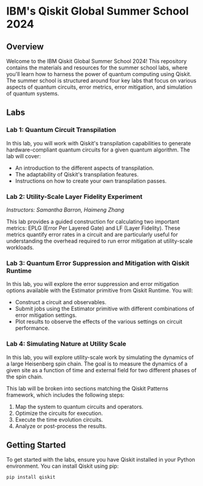 # IBM's Qiskit Global Summer School 2024

## Overview

Welcome to the IBM Qiskit Global Summer School 2024! This repository contains the materials and resources for the summer school labs, where you'll learn how to harness the power of quantum computing using Qiskit. The summer school is structured around four key labs that focus on various aspects of quantum circuits, error metrics, error mitigation, and simulation of quantum systems.

## Labs

### Lab 1: Quantum Circuit Transpilation

In this lab, you will work with Qiskit's transpilation capabilities to generate hardware-compliant quantum circuits for a given quantum algorithm. The lab will cover:

- An introduction to the different aspects of transpilation.
- The adaptability of Qiskit's transpilation features.
- Instructions on how to create your own transpilation passes.

### Lab 2: Utility-Scale Layer Fidelity Experiment

*Instructors: Samantha Barron, Haimeng Zhang*

This lab provides a guided construction for calculating two important metrics: EPLG (Error Per Layered Gate) and LF (Layer Fidelity). These metrics quantify error rates in a circuit and are particularly useful for understanding the overhead required to run error mitigation at utility-scale workloads.

### Lab 3: Quantum Error Suppression and Mitigation with Qiskit Runtime

In this lab, you will explore the error suppression and error mitigation options available with the Estimator primitive from Qiskit Runtime. You will:

- Construct a circuit and observables.
- Submit jobs using the Estimator primitive with different combinations of error mitigation settings.
- Plot results to observe the effects of the various settings on circuit performance.

### Lab 4: Simulating Nature at Utility Scale

In this lab, you will explore utility-scale work by simulating the dynamics of a large Heisenberg spin chain. The goal is to measure the dynamics of a given site as a function of time and external field for two different phases of the spin chain.

This lab will be broken into sections matching the Qiskit Patterns framework, which includes the following steps:

1. Map the system to quantum circuits and operators.
2. Optimize the circuits for execution.
3. Execute the time evolution circuits.
4. Analyze or post-process the results.

## Getting Started

To get started with the labs, ensure you have Qiskit installed in your Python environment. You can install Qiskit using pip:

```bash
pip install qiskit

